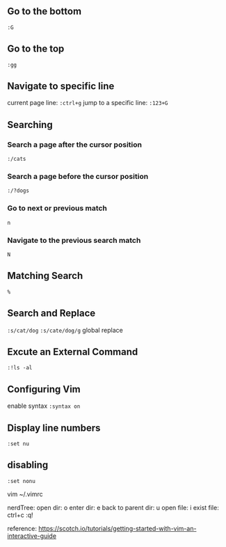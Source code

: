## Go to the bottom
`:G`

## Go to the top
`:gg`

## Navigate to specific line
current page line: `:ctrl+g`
jump to a specific line: `:123+G`

## Searching

### Search a page after the cursor position
`:/cats`

### Search a page before the cursor position
`:/?dogs`

### Go to next or previous match
`n`

### Navigate to the previous search match
`N`

## Matching Search
`%`

## Search and Replace
`:s/cat/dog`
`:s/cate/dog/g` global replace

## Excute an External Command
`:!ls -al`

## Configuring Vim
enable syntax
`:syntax on`

## Display line numbers
`:set nu`

## disabling
`:set nonu`

vim ~/.vimrc


nerdTree:
	open dir: o
	enter dir: e
	back to parent dir: u
	open file: i
	exist file: ctrl+c :q!



reference: https://scotch.io/tutorials/getting-started-with-vim-an-interactive-guide


